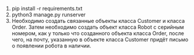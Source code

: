 1) pip install -r requirements.txt
2) python3 manage.py runserver
3) Необходимо создать связанные объекты класса Customer и класса Order. Затем необходимо создать объект класса Robot с серийным номером, как у только что созданного объекта класса Order, после чего, на почту, указанную в объекте класса Customer придёт письмо о появлении робота в наличии.
